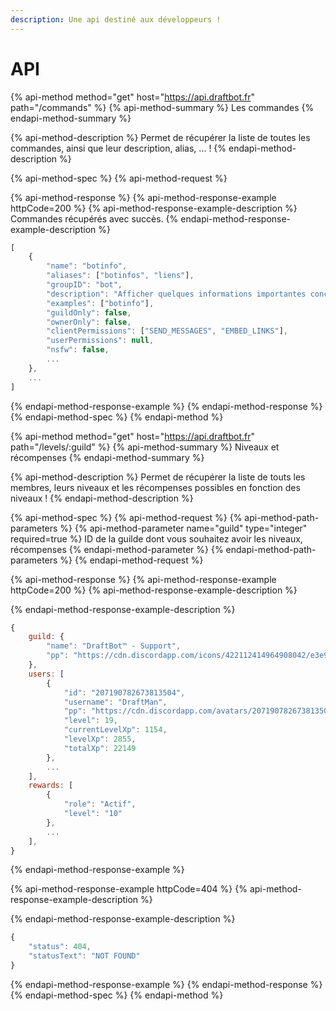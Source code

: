 ```yaml
---
description: Une api destiné aux développeurs !
---
```


# API

{% api-method method="get" host="https://api.draftbot.fr" path="/commands" %}
{% api-method-summary %}
Les commandes
{% endapi-method-summary %}

{% api-method-description %}
Permet de récupérer la liste de toutes les commandes, ainsi que leur description, alias, ... ! 
{% endapi-method-description %}

{% api-method-spec %}
{% api-method-request %}

{% api-method-response %}
{% api-method-response-example httpCode=200 %}
{% api-method-response-example-description %}
Commandes récupérés avec succès.
{% endapi-method-response-example-description %}

```javascript
[
    {
        "name": "botinfo",
        "aliases": ["botinfos", "liens"],
        "groupID": "bot",
        "description": "Afficher quelques informations importantes concernant le bot.",
        "examples": ["botinfo"],
        "guildOnly": false,
        "ownerOnly": false,
        "clientPermissions": ["SEND_MESSAGES", "EMBED_LINKS"],
        "userPermissions": null,
        "nsfw": false,
        ...
    },
    ...
]
```
{% endapi-method-response-example %}
{% endapi-method-response %}
{% endapi-method-spec %}
{% endapi-method %}

{% api-method method="get" host="https://api.draftbot.fr" path="/levels/:guild" %}
{% api-method-summary %}
Niveaux et récompenses
{% endapi-method-summary %}

{% api-method-description %}
Permet de récupérer la liste de touts les membres, leurs niveaux et les récompenses possibles en fonction des niveaux !
{% endapi-method-description %}

{% api-method-spec %}
{% api-method-request %}
{% api-method-path-parameters %}
{% api-method-parameter name="guild" type="integer" required=true %}
ID de la guilde dont vous souhaitez avoir les niveaux, récompenses
{% endapi-method-parameter %}
{% endapi-method-path-parameters %}
{% endapi-method-request %}

{% api-method-response %}
{% api-method-response-example httpCode=200 %}
{% api-method-response-example-description %}

{% endapi-method-response-example-description %}

```javascript
{
    guild: {
        "name": "DraftBot™ - Support",
        "pp": "https://cdn.discordapp.com/icons/422112414964908042/e3e979299d59bb62b664cfb20ea38ae5.webp?size=256"
    },
    users: [
        {
            "id": "207190782673813504",
            "username": "DraftMan",
            "pp": "https://cdn.discordapp.com/avatars/207190782673813504/1b5460c9eebe544b57e0cae8b07154a3.webp",
            "level": 19,
            "currentLevelXp": 1154,
            "levelXp": 2855,
            "totalXp": 22149
        },
        ...
    ],
    rewards: [
        {
            "role": "Actif",
            "level": "10"
        },
        ...
    ],
}
```
{% endapi-method-response-example %}

{% api-method-response-example httpCode=404 %}
{% api-method-response-example-description %}

{% endapi-method-response-example-description %}

```javascript
{
    "status": 404,
    "statusText": "NOT FOUND"
}
```
{% endapi-method-response-example %}
{% endapi-method-response %}
{% endapi-method-spec %}
{% endapi-method %}

